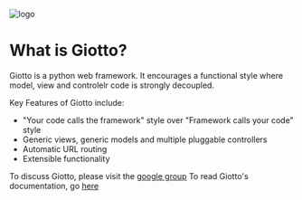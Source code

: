![logo](http://i.imgur.com/Ckokr.png)

What is Giotto?
===============

Giotto is a python web framework. It encourages a functional style where model, view and controlelr code is strongly decoupled.

Key Features of Giotto include:

* "Your code calls the framework" style over "Framework calls your code" style
* Generic views, generic models and multiple pluggable controllers
* Automatic URL routing
* Extensible functionality

To discuss Giotto, please visit the [google group](https://groups.google.com/forum/#!forum/giotto-framework)
To read Giotto's documentation, go [here](http://giotto.readthedocs.org/en/latest/index.html)